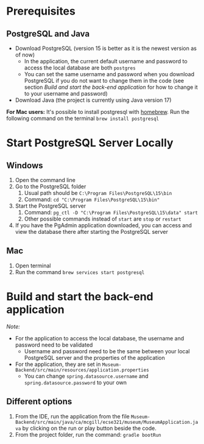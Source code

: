 # Prerequisites

## PostgreSQL and Java

- Download PostgreSQL (version 15 is better as it is the newest version as of now)
  - In the application, the current default username and password to access the local database are both `postgres`
  - You can set the same username and password when you download PostgreSQL if you do not want to change them in the code (see section _Build and start the back-end application_ for how to change it to your username and password)
- Download Java (the project is currently using Java version 17)

**For Mac users:**
It's possible to install postgresql with [homebrew](https://formulae.brew.sh/formula/postgresql@14).
Run the following command on the terminal `brew install postgresql`

# Start PostgreSQL Server Locally

## Windows

1. Open the command line
2. Go to the PostgreSQL folder
   1. Usual path should be `C:\Program Files\PostgreSQL\15\bin`
   2. Command: `cd "C:\Program Files\PostgreSQL\15\bin"`
3. Start the PostgreSQL server
   1. Command: `pg_ctl -D "C:\Program Files\PostgreSQL\15\data" start`
   2. Other possible commands instead of `start` are `stop` or `restart`
4. If you have the PgAdmin application downloaded, you can access and view the database there after starting the PostgreSQL server

## Mac

1. Open terminal
2. Run the command `brew services start postgresql`

# Build and start the back-end application

_Note:_

- For the application to access the local database, the username and password need to be validated
  - Username and password need to be the same between your local PostgreSQL server and the properties of the application
- For the application, they are set in `Museum-Backend/src/main/resources/application.properties`
  - You can change `spring.datasource.username` and `spring.datasource.password` to your own

## Different options

1. From the IDE, run the application from the file `Museum-Backend/src/main/java/ca/mcgill/ecse321/museum/MuseumApplication.java` by clicking on the run or play button beside the code.
2. From the project folder, run the command: `gradle bootRun`
